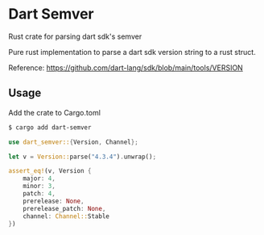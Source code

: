 # Dart Semver
Rust crate for parsing dart sdk's semver

Pure rust implementation to parse a dart sdk version string to a rust struct.

Reference: https://github.com/dart-lang/sdk/blob/main/tools/VERSION

## Usage
Add the crate to Cargo.toml
```bash
$ cargo add dart-semver
```

```rs
use dart_semver::{Version, Channel};

let v = Version::parse("4.3.4").unwrap();

assert_eq!(v, Version {
    major: 4,
    minor: 3,
    patch: 4,
    prerelease: None,
    prerelease_patch: None,
    channel: Channel::Stable
})

```
